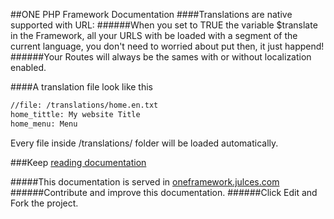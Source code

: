 ##ONE PHP Framework Documentation
####Translations are native supported with URL:
######When you set to TRUE the variable $translate in the Framework, all your URLS with be loaded with a segment of the current language, you don't need to worried about put then, it just happend!    
######Your Routes will always be the sames with or without localization enabled.
    
####A translation file look like this
```txt
//file: /translations/home.en.txt
home_tittle: My website Title
home_menu: Menu
```
Every file inside /translations/ folder will be loaded automatically.



###Keep  [reading documentation](https://github.com/juliomatcom/one-file-php-framework/blob/master/docs/contents.md "See the official documentation of the One Framework")

#####This documentation is served in [oneframework.julces.com ](http://oneframework.julces.com "More documentation of the One Framework")
######Contribute and improve this documentation.
######Click Edit and Fork the project.
